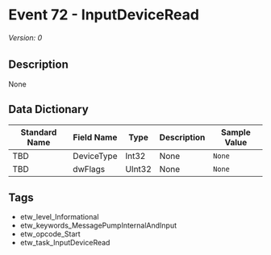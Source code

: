 # Event 72 - InputDeviceRead
###### Version: 0

## Description
None

## Data Dictionary
|Standard Name|Field Name|Type|Description|Sample Value|
|---|---|---|---|---|
|TBD|DeviceType|Int32|None|`None`|
|TBD|dwFlags|UInt32|None|`None`|

## Tags
* etw_level_Informational
* etw_keywords_MessagePumpInternalAndInput
* etw_opcode_Start
* etw_task_InputDeviceRead